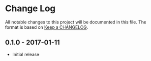 # Change Log
All notable changes to this project will be documented in this file.
The format is based on [Keep a CHANGELOG](http://keepachangelog.com/).

## 0.1.0 - 2017-01-11
- Initial release
